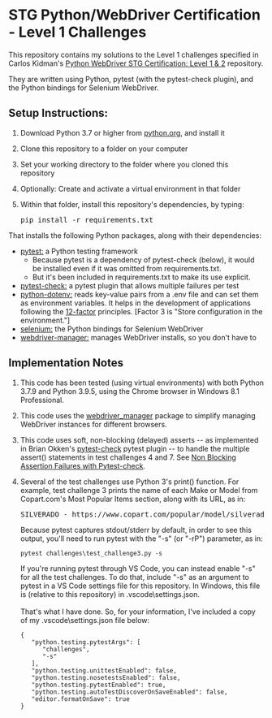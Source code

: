 # STG Python/WebDriver Certification - Level 1 Challenges

This repository contains my solutions to the Level 1 challenges specified
in Carlos Kidman's [Python WebDriver STG Certification: Level 1 & 2](https://github.com/ElSnoMan/python-stg-cert-one) repository.

They are written using Python, pytest (with the pytest-check plugin), and the Python bindings for Selenium WebDriver.

## Setup Instructions:

1. Download Python 3.7 or higher from [python.org](https://www.python.org/downloads/), and install it
2. Clone this repository to a folder on your computer
3. Set your working directory to the folder where you cloned this repository
4. Optionally: Create and activate a virtual environment in that folder
5. Within that folder, install this repository's dependencies, by typing:

   <pre>pip install -r requirements.txt</pre>

That installs the following Python packages, along with their dependencies:

- [pytest:](https://pypi.org/project/pytest/) a Python testing framework
  - Because pytest is a dependency of pytest-check (below), it would be installed even if it was omitted from requirements.txt.
  - But it's been included in requirements.txt to make its use explicit.
- [pytest-check:](https://pypi.org/project/pytest-check/) a pytest plugin that allows multiple failures per test
- [python-dotenv:](https://pypi.org/project/python-dotenv/) reads key-value pairs from a .env file and can set them as environment variables. It helps in the development of applications following the [12-factor](https://12factor.net/) principles. [Factor 3 is "Store configuration in the environment."]
- [selenium:](https://pypi.org/project/selenium/) the Python bindings for Selenium WebDriver
- [webdriver-manager:](https://pypi.org/project/webdriver-manager/) manages WebDriver installs, so you don't have to

## Implementation Notes

1. This code has been tested (using virtual environments) with both Python 3.7.9 and Python 3.9.5, using the Chrome browser in Windows 8.1 Professional.

2. This code uses the [webdriver_manager](https://pypi.org/project/webdriver-manager/) package to simplify managing WebDriver instances for different browsers.

3. This code uses soft, non-blocking (delayed) asserts -- as implemented in Brian Okken's [pytest-check](https://pypi.org/project/pytest-check/) pytest plugin -- to handle the multiple assert() statements in test challenges 4 and 7. See [Non Blocking Assertion Failures with Pytest-check](https://blog.testproject.io/2020/08/11/non-blocking-assertion-failures-with-pytest-check/).

4. Several of the test challenges use Python 3's print() function. For example, test challenge 3 prints the name of each Make or Model from Copart.com's Most Popular Items section, along with its URL, as in:
   <pre>SILVERADO - https://www.copart.com/popular/model/silverado</pre>
   Because pytest captures stdout/stderr by default, in order to see this output, you'll need to run pytest with the "-s" (or "-rP") parameter, as in:
   <pre><code>pytest challenges\test_challenge3.py -s</code></pre>
   If you're running pytest through VS Code, you can instead enable "-s" for all the test challenges. To do that, include "-s" as an argument to pytest in a VS Code settings file for this repository. In Windows, this file is (relative to this repository) in .vscode\settings.json.\
   \
   That's what I have done. So, for your information, I've included a copy of my .vscode\settings.json file below:
   ```
   {
      "python.testing.pytestArgs": [
         "challenges",
         "-s"
      ],
      "python.testing.unittestEnabled": false,
      "python.testing.nosetestsEnabled": false,
      "python.testing.pytestEnabled": true,
      "python.testing.autoTestDiscoverOnSaveEnabled": false,
      "editor.formatOnSave": true
   }
   ```

